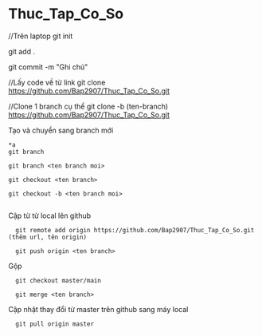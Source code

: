 # Thuc_Tap_Co_So
//Trên laptop
git init

git add .

git commit -m "Ghi chú"

//Lấy code về từ link
git clone https://github.com/Bap2907/Thuc_Tap_Co_So.git

//Clone 1 branch cụ thể
git clone -b (ten-branch) https://github.com/Bap2907/Thuc_Tap_Co_So.git

Tạo và chuyển sang branch mới
```
*a
git branch

git branch <ten branch moi>

git checkout <ten branch>

git checkout -b <ten branch moi>


```

Cập từ từ local lên github

```
  git remote add origin https://github.com/Bap2907/Thuc_Tap_Co_So.git (thêm url, tên origin)

  git push origin <ten branch>  
```


Gộp
```
  git checkout master/main

  git merge <ten branch>

```

Cập nhật thay đổi từ master trên github sang máy local
```
  git pull origin master
```
